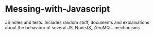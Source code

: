 # Messing-with-Javascript
JS notes and tests. Includes random stuff, documents and explainations about the behaviour of several JS, NodeJS, ZeroMQ... mechanisms.
